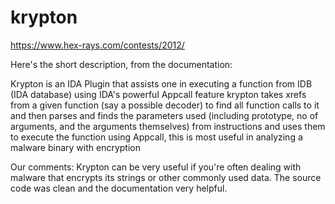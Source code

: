 krypton
=======

https://www.hex-rays.com/contests/2012/

Here's the short description, from the documentation:

Krypton is an IDA Plugin that assists one in executing a function from IDB (IDA database) using IDA's powerful Appcall feature
krypton takes xrefs from a given function (say a possible decoder) to find all function calls to it and then parses and finds the parameters used (including prototype, no of arguments, and the arguments themselves) from instructions and uses them to execute the function using Appcall, this is most useful in analyzing a malware binary with encryption

Our comments: Krypton can be very useful if you're often dealing with malware that encrypts its strings or other commonly used data. The source code was clean and the documentation very helpful.
